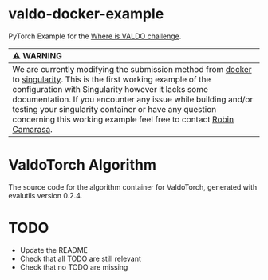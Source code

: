 # valdo-docker-example

PyTorch Example for the [Where is VALDO challenge](https://valdo.grand-challenge.org/).


| :warning: WARNING          |
|:---------------------------|
| We are currently modifying the submission method from [docker](https://www.docker.com/) to [singularity](https://docs.sylabs.io/guides/3.5/user-guide/introduction.html). This is the first working example of the configuration with Singularity however it lacks some documentation. If you encounter any issue while building and/or testing your singularity container or have any question concerning this working example feel free to contact [Robin Camarasa](mailto:r.camarasa@erasmusmc.nl). |



# ValdoTorch Algorithm

The source code for the algorithm container for
ValdoTorch, generated with
evalutils version 0.2.4.

# TODO

- Update the README
- Check that all TODO are still relevant
- Check that no TODO are missing
